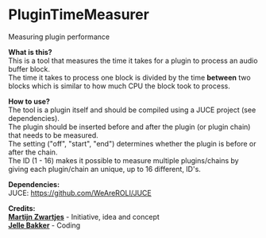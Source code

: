 # PluginTimeMeasurer
Measuring plugin performance

**What is this?**  
This is a tool that measures the time it takes for a plugin to process an audio buffer block.  
The time it takes to process one block is divided by the time **between** two blocks which is similar to how much CPU the block took to process.

**How to use?**  
The tool is a plugin itself and should be compiled using a JUCE project (see dependencies).  
The plugin should be inserted before and after the plugin (or plugin chain) that needs to be measured.  
The setting ("off", "start", "end") determines whether the plugin is before or after the chain.  
The ID (1 - 16) makes it possible to measure multiple plugins/chains by giving each plugin/chain an unique, up to 16 different, ID's.  

**Dependencies:**  
JUCE: https://github.com/WeAreROLI/JUCE

**Credits:**  
[**Martijn Zwartjes**](https://www.112db.com/) - Initiative, idea and concept    
[**Jelle Bakker**](https://www.jb-audio.com/) - Coding    
